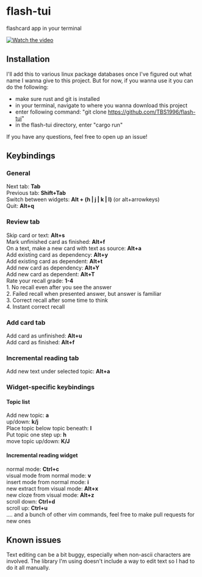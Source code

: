 
# flash-tui
flashcard app in your terminal

[![Watch the video](https://i.imgur.com/njEoYNL.png)](https://youtu.be/hV1iETM6T8g)


## Installation  
 
I'll add this to various linux package databases once I've figured out what name I wanna give to this project. But for now, if you wanna use it you can do the following:  
 
- make sure rust and git is installed
- in your terminal, navigate to where you wanna download this project 
- enter following command: "git clone https://github.com/TBS1996/flash-tui"
- in the flash-tui directory, enter "cargo run"

If you have any questions, feel free to open up an issue!


## Keybindings

### General

Next tab: **Tab**  
Previous tab: **Shift+Tab**  
Switch between widgets: **Alt + (h | j | k | l)**  (or alt+arrowkeys)   
Quit: **Alt+q**  

### Review tab  

Skip card or text: **Alt+s**  
Mark unfinished card as finished: **Alt+f**  
On a text, make a new card with text as source: **Alt+a**  
Add existing card as dependency: **Alt+y**  
Add existing card as dependent: **Alt+t**  
Add new card as dependency: **Alt+Y**  
Add new card as dependent: **Alt+T**  
Rate your recall grade: **1-4**   
    	1. No recall even after you see the answer  
	2. Failed recall when presented answer, but answer is familiar  
	3. Correct recall after some time to think   
	4. Instant correct recall  

### Add card tab  
Add card as unfinished: **Alt+u**  
Add card as finished: **Alt+f**  

### Incremental reading tab  

Add new text under selected topic: **Alt+a**  

### Widget-specific keybindings  
 
#### Topic list  


Add new topic: **a**  
up/down: **k/j**    
Place topic below topic beneath: **l**  
Put topic one step up: **h**  
move topic up/down: **K/J**  
  
#### Incremental reading widget  

normal mode: **Ctrl+c**  
visual mode from normal mode: **v**    
insert mode from normal mode: **i**    
new extract from visual mode: **Alt+x**    
new cloze from visual mode: **Alt+z**  
scroll down: **Ctrl+d**   
scroll up: **Ctrl+u**  
.... and a bunch of other vim commands, feel free to make pull requests for new ones  
 



## Known issues  
 
Text editing can be a bit buggy, especially when non-ascii characters are involved. The library I'm using doesn't include a way to edit text so I had to do it all manually.  












